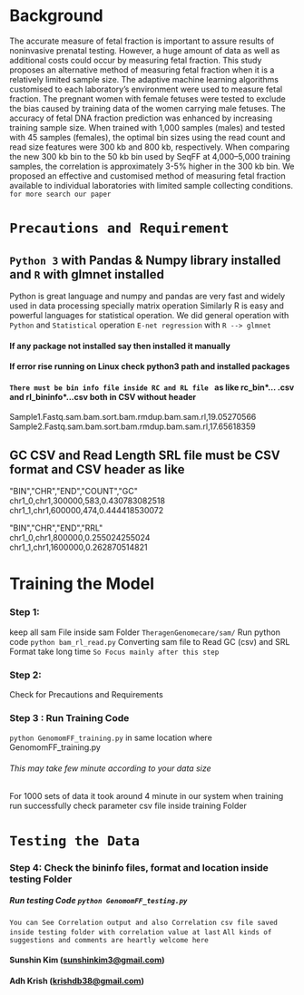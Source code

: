 # Background

The accurate measure of fetal fraction is important to assure results of noninvasive prenatal testing. However, a huge amount of data as well as additional costs could occur by measuring fetal fraction. This study proposes an alternative method of measuring fetal fraction when it is a relatively limited sample size. The adaptive machine learning algorithms customised to each laboratory’s environment were used to measure fetal fraction. The pregnant women with female fetuses were tested to exclude the bias caused by training data of the women carrying male fetuses. The accuracy of fetal DNA fraction prediction was enhanced by increasing training sample size. When trained with 1,000 samples (males) and tested with 45 samples (females), the optimal bin sizes using the read count and read size features were 300 kb and 800 kb, respectively. When comparing the new 300 kb bin to the 50 kb bin used by SeqFF at 4,000–5,000 training samples, the correlation is approximately 3-5% higher in the 300 kb bin. We proposed an effective and customised method of measuring fetal fraction available to individual laboratories with limited sample collecting conditions.
 <br> `for more search our paper`

# ```Precautions and Requirement ```
## `Python 3` with Pandas & Numpy library installed  and `R` with glmnet installed
Python is great language and numpy and pandas are very fast and widely used in data processing specially matrix operation
Similarly R is easy and powerful languages for statistical operation.
We did general operation with `Python` and `Statistical` operation `E-net regression` with `R --> glmnet`
#### If any package not installed say then installed it manually
#### If error rise running on Linux check python3 path and installed packages


#### `There must be bin info file inside RC and RL file ` as like rc_bin*... .csv and rl_bininfo*...csv both in CSV without header 
Sample1.Fastq.sam.bam.sort.bam.rmdup.bam.sam.rl,19.05270566
Sample2.Fastq.sam.bam.sort.bam.rmdup.bam.sam.rl,17.65618359

## GC CSV and Read Length SRL file must be CSV format and CSV header as like <br>

"BIN","CHR","END","COUNT","GC" <br>
chr1_0,chr1,300000,583,0.430783082518<br>
chr1_1,chr1,600000,474,0.444418530072<br>

"BIN","CHR","END","RRL"<br>
chr1_0,chr1,800000,0.255024255024<br>
chr1_1,chr1,1600000,0.262870514821 <br>

# Training the Model
### Step 1:
keep all sam File inside sam Folder `TheragenGenomecare/sam/`
Run python code `python bam_rl_read.py` Converting sam file to Read GC (csv) and SRL  Format take long time
``` So Focus mainly after this step ```

### Step 2:
Check for Precautions and Requirements

### Step 3 : Run Training Code 
`python GenomomFF_training.py` in same location where GenomomFF_training.py
###### This may take few minute according to your data size <br>
For 1000 sets of data it took around 4 minute in our system 
when training run successfully check parameter csv file inside training Folder

# `Testing the Data`
### Step 4: Check the bininfo files, format and location inside testing Folder
#####  Run testing Code `python GenomomFF_testing.py`

`` You can See Correlation output and also Correlation csv file saved inside testing folder with correlation value at last ``
` All kinds of suggestions and comments are heartly welcome here ` 
#### Sunshin Kim (sunshinkim3@gmail.com)
#### Adh Krish (krishdb38@gmail.com)
